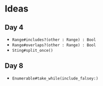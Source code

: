 # Ideas

## Day 4

- `Range#includes?(other : Range) : Bool`
- `Range#overlaps?(other : Range) : Bool`
- `Sting#split_once()`

## Day 8

- `Enumerable#take_while(include_falsey:)`
